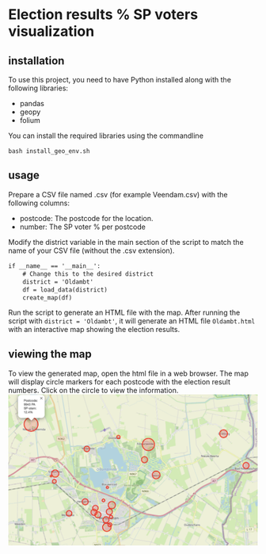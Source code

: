 # Election results % SP voters visualization

## installation
To use this project, you need to have Python installed along with the following libraries:

- pandas
- geopy
- folium
  
You can install the required libraries using the commandline
```{bash}
bash install_geo_env.sh
```

## usage
Prepare a CSV file named <district>.csv (for example Veendam.csv) with the following columns:

- postcode: The postcode for the location.
- number: The SP voter % per postcode

Modify the district variable in the main section of the script to match the name of your CSV file (without the .csv extension).
```{python}
if __name__ == '__main__':
    # Change this to the desired district
    district = 'Oldambt'
    df = load_data(district)
    create_map(df)
```

Run the script to generate an HTML file with the map. 
After running the script with `district = 'Oldambt'`, it will generate an HTML file `Oldambt.html` with an interactive map showing the election results.

## viewing the map
To view the generated map, open the html file in a web browser. 
The map will display circle markers for each postcode with the election result numbers. Click on the circle to view the information.
![oldambt map](oldambt.png)





